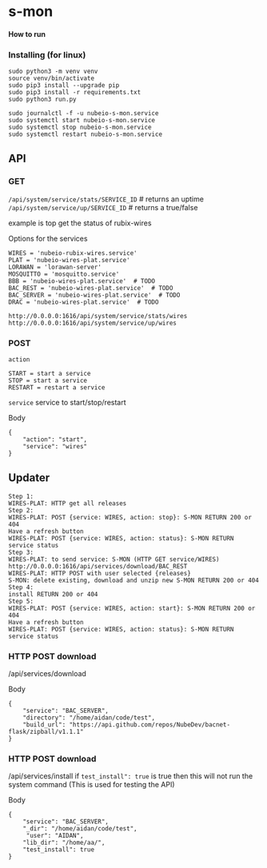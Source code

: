# s-mon
#### How to run

### Installing (for linux)

```
sudo python3 -m venv venv
source venv/bin/activate
sudo pip3 install --upgrade pip
sudo pip3 install -r requirements.txt
sudo python3 run.py
```

```
sudo journalctl -f -u nubeio-s-mon.service
sudo systemctl start nubeio-s-mon.service
sudo systemctl stop nubeio-s-mon.service
sudo systemctl restart nubeio-s-mon.service
```

## API

### GET
`/api/system/service/stats/SERVICE_ID` # returns an uptime
`/api/system/service/up/SERVICE_ID`  # returns a true/false

example is top get the status of rubix-wires

Options for the services

```
WIRES = 'nubeio-rubix-wires.service'
PLAT = 'nubeio-wires-plat.service'
LORAWAN = 'lorawan-server'
MOSQUITTO = 'mosquitto.service'
BBB = 'nubeio-wires-plat.service'  # TODO
BAC_REST = 'nubeio-wires-plat.service'  # TODO
BAC_SERVER = 'nubeio-wires-plat.service'  # TODO
DRAC = 'nubeio-wires-plat.service'  # TODO
```


```
http://0.0.0.0:1616/api/system/service/stats/wires
http://0.0.0.0:1616/api/system/service/up/wires
```


### POST

`action`
```
START = start a service
STOP = start a service
RESTART = restart a service
```

`service`
service to start/stop/restart

Body
```
{
    "action": "start",
    "service": "wires"
}
```

## Updater


```
Step 1:
WIRES-PLAT: HTTP get all releases
Step 2: 
WIRES-PLAT: POST {service: WIRES, action: stop}: S-MON RETURN 200 or 404
Have a refresh button 
WIRES-PLAT: POST {service: WIRES, action: status}: S-MON RETURN service status
Step 3: 
WIRES-PLAT: to send service: S-MON (HTTP GET service/WIRES) http://0.0.0.0:1616/api/services/download/BAC_REST
WIRES-PLAT: HTTP POST with user selected {releases}  
S-MON: delete existing, download and unzip new S-MON RETURN 200 or 404
Step 4: 
install RETURN 200 or 404
Step 5: 
WIRES-PLAT: POST {service: WIRES, action: start}: S-MON RETURN 200 or 404
Have a refresh button 
WIRES-PLAT: POST {service: WIRES, action: status}: S-MON RETURN service status
```


### HTTP POST download
/api/services/download

Body
```
{
    "service": "BAC_SERVER",
    "directory": "/home/aidan/code/test",
    "build_url": "https://api.github.com/repos/NubeDev/bacnet-flask/zipball/v1.1.1"
}
```

### HTTP POST download
/api/services/install
if `test_install": true` is true then this will not run the system command (This is used for testing the API)

Body
```
{   
    "service": "BAC_SERVER",
    "_dir": "/home/aidan/code/test",
     "user": "AIDAN",
    "lib_dir": "/home/aa/",
    "test_install": true
}
```